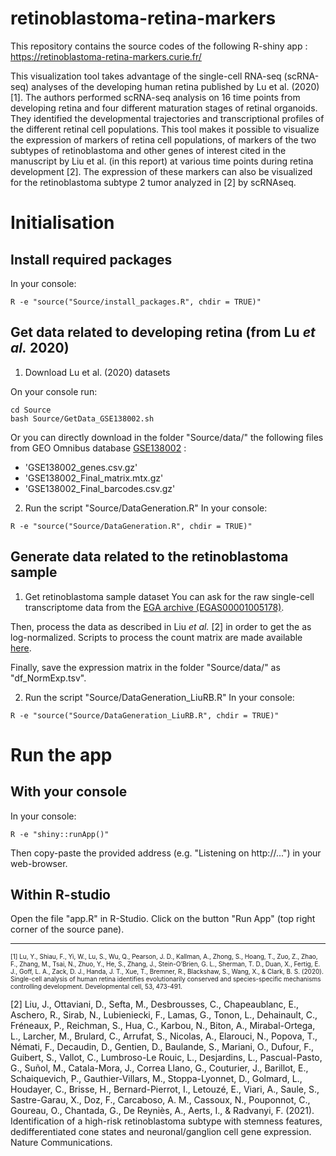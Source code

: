 # retinoblastoma-retina-markers
This repository contains the source codes of the following R-shiny app : https://retinoblastoma-retina-markers.curie.fr/

This visualization tool takes advantage of the single-cell RNA-seq (scRNA-seq) analyses of the developing human retina published by Lu et al. (2020) [1]. The authors performed scRNA-seq analysis on 16 time points from developing retina and four different maturation stages of retinal organoids. They identified the developmental trajectories and transcriptional profiles of the different retinal cell populations. This tool makes it possible to visualize the expression of markers of retina cell populations, of markers of the two subtypes of retinoblastoma and other genes of interest cited in the manuscript by Liu et al. (in this report) at various time points during retina development [2]. The expression of these markers can also be visualized for the retinoblastoma subtype 2 tumor analyzed in [2] by scRNAseq.



# Initialisation
## Install required packages
In your console:
```{r}
R -e "source("Source/install_packages.R", chdir = TRUE)"
```

## Get data related to developing retina (from Lu _et al._ 2020) 
1. Download Lu et al. (2020) datasets 

On your console run:
```{shell}
cd Source
bash Source/GetData_GSE138002.sh  
```
Or you can directly download in the folder "Source/data/" the following files from GEO Omnibus database [GSE138002](https://www.ncbi.nlm.nih.gov/geo/query/acc.cgi?acc=GSE138002) : 
* 'GSE138002_genes.csv.gz'
* 'GSE138002_Final_matrix.mtx.gz'
* 'GSE138002_Final_barcodes.csv.gz'


2. Run the script "Source/DataGeneration.R"
In your console:
```{r}
R -e "source("Source/DataGeneration.R", chdir = TRUE)"
```


## Generate data related to the retinoblastoma sample
1. Get retinoblastoma sample dataset
You can ask for the raw single-cell transcriptome data from the [EGA archive (EGAS00001005178)](https://ega-archive.org/studies/EGAS00001005178).

Then, process the data as described in Liu _et al._ [2] in order to get the as log-normalized. Scripts to process the count matrix are made available [here](https://github.com/irisjingliu/RBsubtyping). 

Finally, save the expression matrix in the folder "Source/data/" as "df_NormExp.tsv".

2. Run the script "Source/DataGeneration_LiuRB.R"
In your console:
```{r}
R -e "source("Source/DataGeneration_LiuRB.R", chdir = TRUE)"
```


# Run the app 
## With your console
In your console:

```{shell}
R -e "shiny::runApp()"
```
Then copy-paste the provided address (e.g. "Listening on http://...") in your web-browser. 

## Within R-studio 
Open the file "app.R" in R-Studio.
Click on the button "Run App" (top right corner of the source pane).

___
<p style="font-size:x-small;">
[1] Lu, Y., Shiau, F., Yi, W., Lu, S., Wu, Q., Pearson, J. D., Kallman, A., Zhong, S., Hoang, T., Zuo, Z., Zhao, F., Zhang, M., Tsai, N., Zhuo, Y., He, S., Zhang, J., Stein-O’Brien, G. L., Sherman, T. D., Duan, X., Fertig, E. J., Goff, L. A., Zack, D. J., Handa, J. T., Xue, T., Bremner, R., Blackshaw, S., Wang, X., & Clark, B. S. (2020). Single-cell analysis of human retina identifies evolutionarily conserved and species-specific mechanisms controlling development. Developmental cell, 53, 473-491.   

[2] Liu, J., Ottaviani, D., Sefta, M., Desbrousses, C., Chapeaublanc, E., Aschero, R., Sirab, N., Lubieniecki, F., Lamas, G., Tonon, L., Dehainault, C., Fréneaux, P., Reichman, S., Hua, C., Karbou, N., Biton, A., Mirabal-Ortega, L., Larcher, M., Brulard, C., Arrufat, S., Nicolas, A., Elarouci, N., Popova, T., Némati, F., Decaudin, D., Gentien, D., Baulande, S., Mariani, O., Dufour, F., Guibert, S., Vallot, C., Lumbroso-Le Rouic, L., Desjardins, L., Pascual-Pasto, G., Suñol, M., Catala-Mora, J., Correa Llano, G., Couturier, J., Barillot, E., Schaiquevich, P., Gauthier-Villars, M., Stoppa-Lyonnet, D., Golmard, L., Houdayer, C., Brisse, H., Bernard-Pierrot, I., Letouzé, E., Viari, A., Saule, S., Sastre-Garau, X., Doz, F., Carcaboso, A. M., Cassoux, N., Pouponnot, C., Goureau, O., Chantada, G., De Reyniès, A., Aerts, I., & Radvanyi, F. (2021). Identification of a high-risk retinoblastoma subtype with stemness features, dedifferentiated cone states and neuronal/ganglion cell gene expression. Nature Communications.
</p>